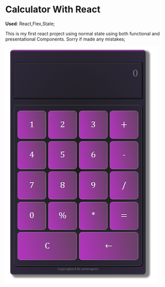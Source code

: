 # Calculator With React

**Used**: React,Flex,State;

This is my first react project using normal state using both functional and presentational Components. Sorry if made any mistakes;

![Image](https://github.com/prabhuchira/CalculatorReact/blob/master/Sample.png)
